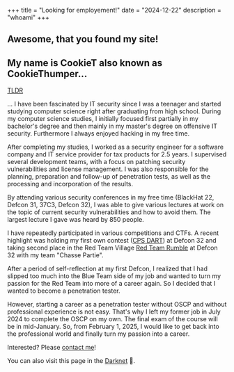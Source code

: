 +++
title = "Looking for employement!"
date = "2024-12-22"
description = "whoami"
+++
## Awesome, that you found my site!
## My name is CookieT also known as CookieThumper...

[TLDR](/TLDR)

... I have been fascinated by IT security since I was a teenager and started studying computer science right after graduating from high school. During my computer science studies, I initially focused first partially in my bachelor's degree and then mainly in my master's degree on offensive IT security. Furthermore I always enjoyed hacking in my free time.

After completing my studies, I worked as a security engineer for a software company and IT service provider for tax products for 2.5 years.
I supervised several development teams, with a focus on patching security vulnerabilities and license management.
I was also responsible for the planning, preparation and follow-up of penetration tests, as well as the processing and incorporation of the results.

By attending various security conferences in my free time (BlackHat 22, Defcon 31, 37C3, Defcon 32), I was able to give various lectures at work on the topic of current security vulnerabilities and how to avoid them. The largest lecture I gave was heard by 850 people.

I have repeatedly participated in various competitions and CTFs. A recent highlight was holding my first own contest ([CPS DART](https://forum.defcon.org/node/249396)) at Defcon 32 and taking second place in the Red Team Village [Red Team Rumble](https://redteamvillage.io/rtr.html) at Defcon 32 with my team "Chasse Partie".

After a period of self-reflection at my first Defcon, I realized that I had slipped too much into the Blue Team side of my job and wanted to turn my passion for the Red Team into more of a career again. So I decided that I wanted to become a penetration tester.

However, starting a career as a penetration tester without OSCP and without professional experience is not easy. That's why I left my former job in July 2024 to complete the OSCP on my own. The final exam of the course will be in mid-January. So, from February 1, 2025, I would like to get back into the professional world and finally turn my passion into a career.

Interested? Please [contact me](/contact)!

You can also visit this page in the [Darknet](http://cookietdohwq5inwylwdtqz3avwdqro56f5p7tbgbsmbxschezp57yqd.onion) 🧅.